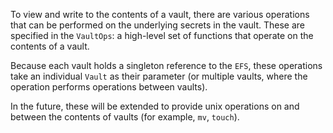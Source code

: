 To view and write to the contents of a vault, there are various operations that can be performed on the underlying secrets in the vault. These are specified in the `VaultOps`: a high-level set of functions that operate on the contents of a vault.

Because each vault holds a singleton reference to the `EFS`, these operations take an individual `Vault` as their parameter (or multiple vaults, where the operation performs operations between vaults).

In the future, these will be extended to provide unix operations on and between the contents of vaults (for example, `mv`, `touch`). 